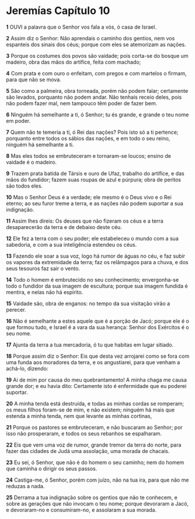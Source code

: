 # Jeremías Capítulo 10

**1** 	OUVI a palavra que o Senhor vos fala a vós, ó casa de Israel.

**2** 	Assim diz o Senhor: Não aprendais o caminho dos gentios, nem vos espanteis dos sinais dos céus; porque com eles se atemorizam as nações.

**3** 	Porque os costumes dos povos são vaidade; pois corta-se do bosque um madeiro, obra das mãos do artífice, feita com machado;

**4** 	Com prata e com ouro o enfeitam, com pregos e com martelos o firmam, para que não se mova.

**5** 	São como a palmeira, obra torneada, porém não podem falar; certamente são levados, porquanto não podem andar. Não tenhais receio deles, pois não podem fazer mal, nem tampouco têm poder de fazer bem.

**6** 	Ninguém há semelhante a ti, ó Senhor; tu és grande, e grande o teu nome em poder.

**7** 	Quem não te temeria a ti, ó Rei das nações? Pois isto só a ti pertence; porquanto entre todos os sábios das nações, e em todo o seu reino, ninguém há semelhante a ti.

**8** 	Mas eles todos se embruteceram e tornaram-se loucos; ensino de vaidade é o madeiro.

**9** 	Trazem prata batida de Társis e ouro de Ufaz, trabalho do artífice, e das mãos do fundidor; fazem suas roupas de azul e púrpura; obra de peritos são todos eles.

**10** 	Mas o Senhor Deus é a verdade; ele mesmo é o Deus vivo e o Rei eterno; ao seu furor treme a terra, e as nações não podem suportar a sua indignação.

**11** 	Assim lhes direis: Os deuses que não fizeram os céus e a terra desaparecerão da terra e de debaixo deste céu.

**12** 	Ele fez a terra com o seu poder; ele estabeleceu o mundo com a sua sabedoria, e com a sua inteligência estendeu os céus.

**13** 	Fazendo ele soar a sua voz, logo há rumor de águas no céu, e faz subir os vapores da extremidade da terra; faz os relâmpagos para a chuva, e dos seus tesouros faz sair o vento.

**14** 	Todo o homem é embrutecido no seu conhecimento; envergonha-se todo o fundidor da sua imagem de escultura; porque sua imagem fundida é mentira, e nelas não há espírito.

**15** 	Vaidade são, obra de enganos: no tempo da sua visitação virão a perecer.

**16** 	Não é semelhante a estes aquele que é a porção de Jacó; porque ele é o que formou tudo, e Israel é a vara da sua herança: Senhor dos Exércitos é o seu nome.

**17** 	Ajunta da terra a tua mercadoria, ó tu que habitas em lugar sitiado.

**18** 	Porque assim diz o Senhor: Eis que desta vez arrojarei como se fora com uma funda aos moradores da terra, e os angustiarei, para que venham a achá-lo, dizendo:

**19** 	Ai de mim por causa do meu quebrantamento! A minha chaga me causa grande dor; e eu havia dito: Certamente isto é enfermidade que eu poderei suportar.

**20** 	A minha tenda está destruída, e todas as minhas cordas se romperam; os meus filhos foram-se de mim, e não existem; ninguém há mais que estenda a minha tenda, nem que levante as minhas cortinas,

**21** 	Porque os pastores se embruteceram, e não buscaram ao Senhor; por isso não prosperaram, e todos os seus rebanhos se espalharam.

**22** 	Eis que vem uma voz de rumor, grande tremor da terra do norte, para fazer das cidades de Judá uma assolação, uma morada de chacais.

**23** 	Eu sei, ó Senhor, que não é do homem o seu caminho; nem do homem que caminha o dirigir os seus passos.

**24** 	Castiga-me, ó Senhor, porém com juízo, não na tua ira, para que não me reduzas a nada.

**25** 	Derrama a tua indignação sobre os gentios que não te conhecem, e sobre as gerações que não invocam o teu nome; porque devoraram a Jacó, e devoraram-no e consumiram-no, e assolaram a sua morada.

